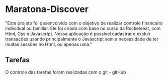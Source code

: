 # Maratona-Discover

"Este projeto foi desenvolvido com o objetivo de realizar controle financeiro individual ou familiar. Ele foi criado com base no curso da Rocketseat, com Html, Css e Javascript. Nessa aplicação é possível cadastrar e excluir transações usando principalmente o Javascript sem a necessidade de ter muitas sessões no Html, ou apenas uma."
## Tarefas 

O controle das tarefas foram realizadas com o git - gitHub
